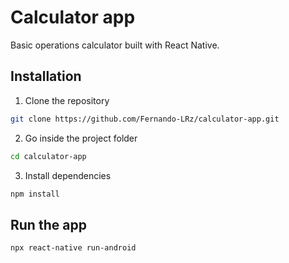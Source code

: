 # Calculator app
Basic operations calculator built with React Native.

## Installation
1. Clone the repository
```bash
git clone https://github.com/Fernando-LRz/calculator-app.git
``` 
2. Go inside the project folder
```bash
cd calculator-app
```
3. Install dependencies
```bash
npm install
```

## Run the app
```bash
npx react-native run-android
``` 
